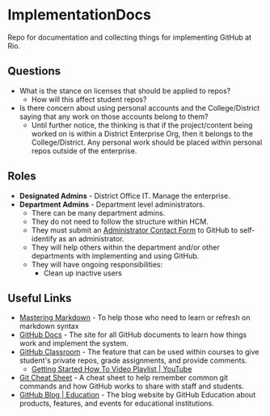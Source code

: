 # ImplementationDocs
Repo for documentation and collecting things for implementing GitHub at Rio.

## Questions
* What is the stance on licenses that should be applied to repos?
  * How will this affect student repos?
* Is there concern about using personal accounts and the College/District saying that any work on those accounts belong to them?
  * Until further notice, the thinking is that if the project/content being worked on is within a District Enterprise Org, then it belongs to the College/District. Any personal work should be placed within personal repos outside of the enterprise.

## Roles
* **Designated Admins** - District Office IT. Manage the enterprise.
* **Department Admins** - Department level administrators. 
  * There can be many department admins.
  * They do not need to follow the structure within HCM.
  * They must submit an [Administrator Contact Form](https://airtable.com/shrqHkJkfGPgo4Q7J) to GitHub to self-identify as an administrator. 
  * They will help others within the department and/or other departments with implementing and using GitHub.
  * They will have ongoing responsibilities:
    * Clean up inactive users

## Useful Links
* [Mastering Markdown](https://guides.github.com/features/mastering-markdown/) - To help those who need to learn or refresh on markdown syntax
* [GitHub Docs](https://docs.github.com/en) - The site for all GitHub documents to learn how things work and implement the system.
* [GitHub Classroom](https://classroom.github.com/) - The feature that can be used within courses to give student's private repos, grade assignments, and provide comments.
  * [Getting Started How To Video Playlist | YouTube](https://www.youtube.com/playlist?list=PLIRjfNq867bewk3ZGV6Z7a16YDNRCpK3u)
* [Git Cheat Sheet](https://training.github.com/downloads/github-git-cheat-sheet.pdf) - A cheat sheet to help remember common git commands and how GitHub works to share with staff and students.
* [GitHub Blog | Education](https://github.blog/category/community/education/) - The blog website by GitHub Education about products, features, and events for educational institutions.
